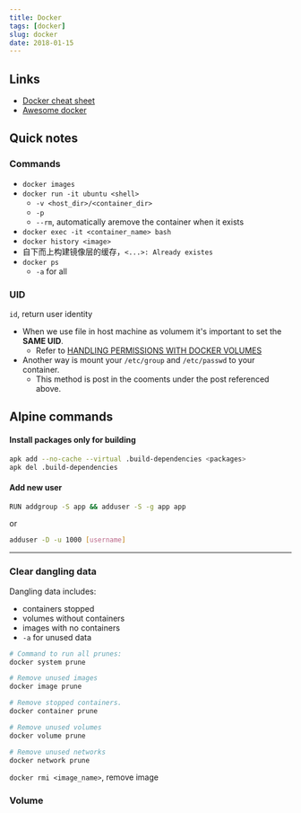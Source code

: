 ```yaml
---
title: Docker
tags: [docker]
slug: docker
date: 2018-01-15
---
```


## Links

- [Docker cheat sheet](https://github.com/wsargent/docker-cheat-sheet/tree/master/zh-cn)
- [Awesome docker](https://github.com/veggiemonk/awesome-docker)

## Quick notes

### Commands

- `docker images`
- `docker run -it ubuntu <shell>`
    - `-v <host_dir>/<container_dir>`
    - `-p`
    - `--rm`, automatically aremove the container when it exists
- `docker exec -it <container_name> bash`
- `docker history <image>`
- 自下而上构建镜像层的缓存，`<...>: Already existes`
- `docker ps`
    - `-a` for all

<!--more-->

### UID

`id`, return user identity

- When we use file in host machine as volumem it's important to set the **SAME UID**.
    - Refer to [HANDLING PERMISSIONS WITH DOCKER VOLUMES](https://denibertovic.com/posts/handling-permissions-with-docker-volumes/)
- Another way is mount your `/etc/group` and `/etc/passwd` to your container.
    - This method is post in the cooments under the post referenced above.

## Alpine commands

#### Install packages only for building

``` sh
apk add --no-cache --virtual .build-dependencies <packages>
apk del .build-dependencies
```

#### Add new user

``` sh
RUN addgroup -S app && adduser -S -g app app
```

or

``` sh
adduser -D -u 1000 [username]
```

---

### Clear dangling data

Dangling data includes:

- containers stopped
- volumes without containers
- images with no containers
- `-a` for unused data

``` sh
# Command to run all prunes:
docker system prune

# Remove unused images
docker image prune

# Remove stopped containers.
docker container prune

# Remove unused volumes
docker volume prune

# Remove unused networks
docker network prune
```

`docker rmi <image_name>`, remove image

### Volume


